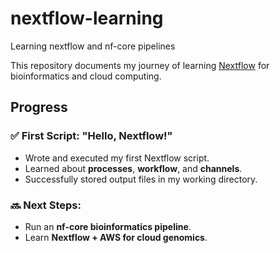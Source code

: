 # nextflow-learning
Learning nextflow and nf-core pipelines


This repository documents my journey of learning [Nextflow](https://www.nextflow.io/) for bioinformatics and cloud computing.

## Progress

### ✅ First Script: "Hello, Nextflow!"
- Wrote and executed my first Nextflow script.
- Learned about **processes**, **workflow**, and **channels**.
- Successfully stored output files in my working directory.

### 🔜 Next Steps:
- Run an **nf-core bioinformatics pipeline**.
- Learn **Nextflow + AWS for cloud genomics**.

